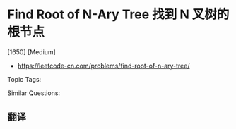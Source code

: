 # Find Root of N-Ary Tree 找到 N 叉树的根节点

[1650] [Medium]

- https://leetcode-cn.com/problems/find-root-of-n-ary-tree/

Topic Tags:

Similar Questions:

## 翻译
